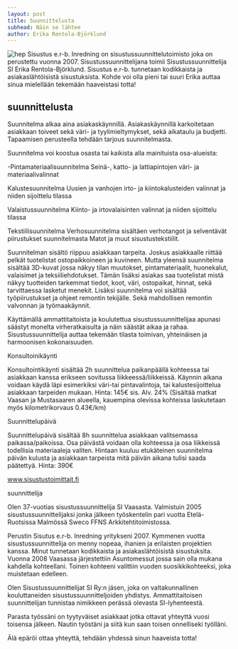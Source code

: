 ```yaml
---
layout: post
title: Suunnittelusta
subhead: Näin se lähtee
author: Erika Rentola-Björklund
---
```

![hep]({{site.url}}/images/kuvat/kohteita/jukkatalo/IMG_6793.jpg)
Sisustus e.r-b. Inredning on sisustussuunnittelutoimisto joka on perustettu vuonna 2007.
Sisustussuunnittelijana toimii Sisustussuunnittelija SI Erika Rentola-Björklund.
Sisustus e.r-b. tunnetaan kodikkaista ja asiakaslähtöisistä sisustuksista.
Kohde voi olla pieni tai suuri Erika auttaa sinua mielellään tekemään haaveistasi totta!



## suunnittelusta

Suunnitelma alkaa aina asiakaskäynnillä. Asiakaskäynnillä karkoitetaan asiakkaan toiveet sekä väri- ja tyylimieltymykset, sekä aikataulu ja budjetti. Tapaamisen perusteella tehdään tarjous suunnitelmasta.


Suunnitelma voi koostua osasta tai kaikista alla mainituista osa-alueista:

-Pintamateriaalisuunnitelma
Seinä-, katto- ja lattiapintojen väri- ja materiaalivalinnat

Kalustesuunnitelma
Uusien ja vanhojen irto- ja kiintokalusteiden valinnat ja niiden sijoittelu tilassa

Valaistussuunnitelma
Kiinto- ja irtovalaisinten valinnat ja niiden sijoittelu tilassa

Tekstiilisuunnitelma
Verhosuunnitelma sisältäen verhotangot ja selventävät piirustukset suunnitelmasta
Matot ja muut sisustustekstiilit. 

Suunnitelman sisältö riippuu asiakkaan tarpeita. Joskus asiakkaalle riittää pelkät tuotelistat ostopaikkoineen ja kuvineen. Mutta yleensä suunnitelma sisältää 3D-kuvat jossa näkyy tilan muutokset, pintamateriaalit, huonekalut, valaisimet ja teksiiliehdotukset. Tämän lisäksi asiakas saa tuotelistat mistä näkyy tuotteiden tarkemmat tiedot, koot, väri, ostopaikat, hinnat, sekä tarvittaessa lasketut menekit. Lisäksi suunnitelma voi sisältää työpiirustukset ja ohjeet remontin tekijälle.
Sekä mahdollisen remontin valvonnan ja työmaakäynnit.

Käyttämällä ammattitaitoista ja koulutettua sisustussuunnittelijaa apunasi säästyt monelta virheratkaisulta ja näin säästät aikaa ja rahaa. Sisustussuunnittelija auttaa tekemään tilasta toimivan, yhteinäisen ja harmoonisen kokonaisuuden.


Konsultoinikäynti

Konsultointikäynti sisältää 2h suunnittelua paikanpäällä kohteessa tai asiakkaan kanssa erikseen sovitussa liikkeessä/liikkeissä. Käynnin aikana voidaan käydä läpi esimerkiksi väri-tai pintavalintoja, tai kalustesijoittelua asiakkaan tarpeiden mukaan.
Hinta: 145€ sis. Alv. 24% (Sisältää matkat Vaasan ja Mustasaaren alueella, kauempina olevissa kohteissa laskutetaan myös kilometrikorvaus 0.43€/km)




Suunnittelupäivä

Suunnittelupäivä sisältää 8h suunnittelua asiakkaan valitsemassa paikassa/paikoissa. Osa päivästä voidaan olla kohteessa ja osa liikkeissä todellisia materiaaleja valiten. Hintaan kuuluu etukäteinen suunnitelma päivän kulusta ja asiakkaan tarpeista mitä päivän aikana tulisi saada päätettyä.
Hinta: 390€




www.sisustustoimittajt.fi

suunnittelija

Olen 37-vuotias sisustussuunnittelija SI Vaasasta.
Valmistuin 2005 sisustussuunnittelijaksi jonka jälkeen työskentelin pari vuotta Etelä-Ruotsissa Malmössä Sweco FFNS Arkkitehtitoimistossa. 

Perustin Sisutus e.r-b. Inredning yritykseni 2007. Kymmenen vuotta sisustussuunnittelija on menny nopeaa, ihanien ja erilaisten projektien kanssa. Minut tunnetaan kodikkaista ja asiakaslähtöisistä sisustuksita. Vuonna 2008 Vaasassa järjestettiin Asuntomessut jossa sain olla mukana kahdella kohteellani. Toinen kohteeni valittiin vuoden suosikkikohteeksi, joka muistetaan edelleen.

Olen Sisustussuunnittelijat SI Ry:n jäsen, joka on valtakunnallinen kouluttaneiden sisustussuunnitteljoiden yhdistys. Ammattitaitoisen suunnittelijan tunnistaa nimikkeen perässä olevasta SI-lyhenteestä.

Parasta työssäni on tyytyväiset asiakkaat  jotka ottavat yhteyttä vuosi toisensa jälkeen. Nautin työstäni ja siitä kun saan toisen onnelliseki työlläni.

Älä epäröi ottaa yhteyttä, tehdään yhdessä sinun haaveista totta!


